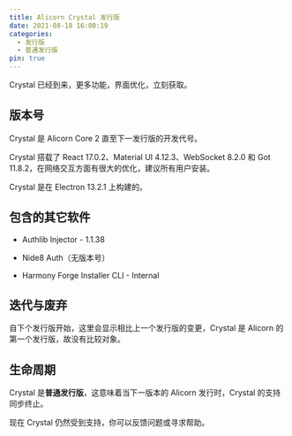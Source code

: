 ```yaml
---
title: Alicorn Crystal 发行版
date: 2021-08-18 16:00:19
categories:
  - 发行版
  - 普通发行版
pin: true
---
```


Crystal 已经到来，更多功能，界面优化，立刻获取。

<!-- more -->

## 版本号

Crystal 是 Alicorn Core 2 直至下一发行版的开发代号。

Crystal 搭载了 React 17.0.2、Material UI 4.12.3、WebSocket 8.2.0 和 Got 11.8.2，在网络交互方面有很大的优化，建议所有用户安装。

Crystal 是在 Electron 13.2.1 上构建的。

## 包含的其它软件

- Authlib Injector - 1.1.38

- Nide8 Auth（无版本号）

- Harmony Forge Installer CLI - Internal

## 迭代与废弃

自下个发行版开始，这里会显示相比上一个发行版的变更，Crystal 是 Alicorn 的第一个发行版，故没有比较对象。

## 生命周期

Crystal 是**普通发行版**，这意味着当下一版本的 Alicorn 发行时，Crystal 的支持同步终止。

现在 Crystal 仍然受到支持，你可以反馈问题或寻求帮助。
